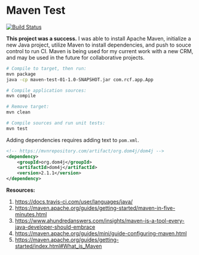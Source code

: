 # Maven Test

[![Build Status](https://travis-ci.com/RyanFleck/java-maven-travis-test.svg?branch=master)](https://travis-ci.com/RyanFleck/java-maven-travis-test)

**This project was a success.** I was able to install Apache Maven, initialize a new Java project, utilize Maven to install dependencies, and push to souce control to run CI. Maven is being used for my current work with a new CRM, and may be used in the future for collaborative projects.

```bash
# Compile to target, then run:
mvn package 
java -cp maven-test-01-1.0-SNAPSHOT.jar com.rcf.app.App

# Compile application sources:
mvn compile

# Remove target:
mvn clean

# Compile sources and run unit tests:
mvn test
```

Adding dependencies requires adding text to `pom.xml`.
```xml
<!-- https://mvnrepository.com/artifact/org.dom4j/dom4j -->
<dependency>
    <groupId>org.dom4j</groupId>
    <artifactId>dom4j</artifactId>
    <version>2.1.1</version>
</dependency>
```

**Resources:**

1. <https://docs.travis-ci.com/user/languages/java/>
2. <https://maven.apache.org/guides/getting-started/maven-in-five-minutes.html>
3. <https://www.ahundredanswers.com/insights/maven-is-a-tool-every-java-developer-should-embrace>
4. <https://maven.apache.org/guides/mini/guide-configuring-maven.html>
5. <https://maven.apache.org/guides/getting-started/index.html#What_is_Maven>

